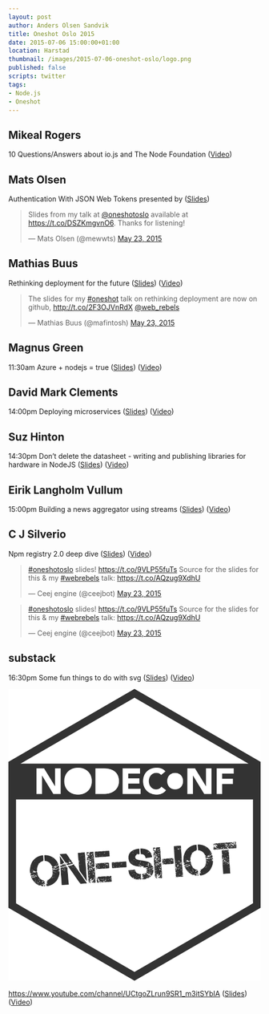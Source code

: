 ```yaml
---
layout: post
author: Anders Olsen Sandvik
title: Oneshot Oslo 2015
date: 2015-07-06 15:00:00+01:00
location: Harstad
thumbnail: /images/2015-07-06-oneshot-oslo/logo.png
published: false
scripts: twitter
tags:
- Node.js
- Oneshot
---
```


## Mikeal Rogers
10 Questions/Answers about io.js and The Node Foundation ([Video](https://www.youtube.com/watch?v=HpOSSZHkdzw))

## Mats Olsen
Authentication With JSON Web Tokens presented by ([Slides](https://github.com/mewwts/auth-examples/blob/master/slides/TokenAuth.pdf))

<blockquote class="twitter-tweet" lang="en"><p lang="en" dir="ltr">Slides from my talk at <a href="https://twitter.com/oneshotoslo">@oneshotoslo</a> available at <a href="https://t.co/DSZKmgvnO6">https://t.co/DSZKmgvnO6</a>. Thanks for listening!</p>&mdash; Mats Olsen (@mewwts) <a href="https://twitter.com/mewwts/status/602046156387024896">May 23, 2015</a></blockquote>

## Mathias Buus
Rethinking deployment for the future ([Slides]()) ([Video]())

<blockquote class="twitter-tweet" lang="en"><p lang="en" dir="ltr">The slides for my <a href="https://twitter.com/hashtag/oneshot?src=hash">#oneshot</a> talk on rethinking deployment are now on github, <a href="http://t.co/2F3OJVnRdX">http://t.co/2F3OJVnRdX</a> <a href="https://twitter.com/web_rebels">@web_rebels</a></p>&mdash; Mathias Buus (@mafintosh) <a href="https://twitter.com/mafintosh/status/602083046708350976">May 23, 2015</a></blockquote>

## Magnus Green
11:30am Azure + nodejs = true ([Slides]()) ([Video]())

## David Mark Clements
14:00pm Deploying microservices ([Slides]()) ([Video]())

## Suz Hinton
14:30pm Don’t delete the datasheet - writing and publishing libraries for hardware in NodeJS ([Slides]()) ([Video]())

## Eirik Langholm Vullum
15:00pm Building a news aggregator using streams ([Slides]()) ([Video]())


## C J Silverio
Npm registry 2.0 deep dive ([Slides]()) ([Video]())

<blockquote class="twitter-tweet" lang="en"><p lang="en" dir="ltr"><a href="https://twitter.com/hashtag/oneshotoslo?src=hash">#oneshotoslo</a> slides! <a href="https://t.co/9VLP55fuTs">https://t.co/9VLP55fuTs</a>&#10;&#10;Source for the slides for this &amp; my <a href="https://twitter.com/hashtag/webrebels?src=hash">#webrebels</a> talk: <a href="https://t.co/AQzug9XdhU">https://t.co/AQzug9XdhU</a></p>&mdash; Ceej engine (@ceejbot) <a href="https://twitter.com/ceejbot/status/602147988341940225">May 23, 2015</a></blockquote>

<blockquote class="twitter-tweet" lang="en"><p lang="en" dir="ltr"><a href="https://twitter.com/hashtag/oneshotoslo?src=hash">#oneshotoslo</a> slides! <a href="https://t.co/9VLP55fuTs">https://t.co/9VLP55fuTs</a>&#10;&#10;Source for the slides for this &amp; my <a href="https://twitter.com/hashtag/webrebels?src=hash">#webrebels</a> talk: <a href="https://t.co/AQzug9XdhU">https://t.co/AQzug9XdhU</a></p>&mdash; Ceej engine (@ceejbot) <a href="https://twitter.com/ceejbot/status/602147988341940225">May 23, 2015</a></blockquote>

## substack
16:30pm Some fun things to do with svg ([Slides]()) ([Video]())

<img src="/images/2015-07-06-oneshot-oslo/logo.png" alt="Oneshot Oslo">

https://www.youtube.com/channel/UCtgoZLrun9SR1_m3itSYbIA
([Slides]()) ([Video]())